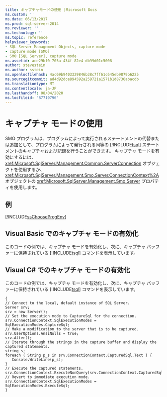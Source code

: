 ```yaml
---
title: キャプチャモードの使用 |Microsoft Docs
ms.custom: ''
ms.date: 06/13/2017
ms.prod: sql-server-2014
ms.reviewer: ''
ms.technology: ''
ms.topic: reference
helpviewer_keywords:
- SQL Server Management Objects, capture mode
- capture mode [SMO]
- SMO [SQL Server], capture mode
ms.assetid: ace29bf0-705a-434f-82e4-db99d01c5008
author: stevestein
ms.author: sstein
ms.openlocfilehash: 4ac69b9403329846b38c7ff61c645eb9879b6225
ms.sourcegitcommit: ad4d92dce894592a259721a1571b1d8736abacdb
ms.translationtype: MT
ms.contentlocale: ja-JP
ms.lasthandoff: 08/04/2020
ms.locfileid: "87719796"
---
```

# <a name="using-capture-mode"></a>キャプチャ モードの使用
  SMO プログラムは、プログラムによって実行されるステートメントの代替または追加として、プログラムによって発行される同等の [!INCLUDE[tsql](../../../includes/tsql-md.md)] ステートメントのキャプチャおよび記録を行うことができます。 キャプチャ モードを有効にするには、<xref:Microsoft.SqlServer.Management.Common.ServerConnection> オブジェクトを使用するか、<xref:Microsoft.SqlServer.Management.Smo.Server.ConnectionContext%2A> オブジェクトの <xref:Microsoft.SqlServer.Management.Smo.Server> プロパティを使用します。  
  
## <a name="example"></a>例  
 [!INCLUDE[ssChooseProgEnv](../../../includes/sschooseprogenv-md.md)]  
  
## <a name="enabling-capture-mode-in-visual-basic"></a>Visual Basic でのキャプチャ モードの有効化  
 このコードの例では、キャプチャ モードを有効化し、次に、キャプチャ バッファーに保持されている [!INCLUDE[tsql](../../../includes/tsql-md.md)] コマンドを表示しています。  
  
<!-- TODO: review snippet reference  [!CODE [SMO How to#SMO_VBCapture1](SMO How to#SMO_VBCapture1)]  -->  
  
## <a name="enabling-capture-mode-in-visual-c"></a>Visual C# でのキャプチャ モードの有効化  
 このコードの例では、キャプチャ モードを有効化し、次に、キャプチャ バッファーに保持されている [!INCLUDE[tsql](../../../includes/tsql-md.md)] コマンドを表示しています。  
  
```  
{   
// Connect to the local, default instance of SQL Server.   
Server srv;   
srv = new Server();   
// Set the execution mode to CaptureSql for the connection.   
srv.ConnectionContext.SqlExecutionModes = SqlExecutionModes.CaptureSql;   
// Make a modification to the server that is to be captured.   
srv.UserOptions.AnsiNulls = true;   
srv.Alter();   
// Iterate through the strings in the capture buffer and display the captured statements.   
string s;   
foreach ( String p_s in srv.ConnectionContext.CapturedSql.Text ) {   
   Console.WriteLine(p_s);   
}   
// Execute the captured statements.   
srv.ConnectionContext.ExecuteNonQuery(srv.ConnectionContext.CapturedSql.Text);   
// Revert to immediate execution mode.   
srv.ConnectionContext.SqlExecutionModes = SqlExecutionModes.ExecuteSql;   
}  
```  
  
  

